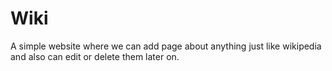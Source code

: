 # Wiki

A simple website where we can add page about anything just like wikipedia and also can edit or delete them later on.

